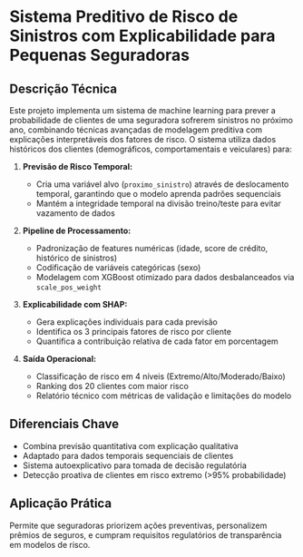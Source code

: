 # Sistema Preditivo de Risco de Sinistros com Explicabilidade para Pequenas Seguradoras

## Descrição Técnica  
Este projeto implementa um sistema de machine learning para prever a probabilidade de clientes de uma seguradora sofrerem sinistros no próximo ano, combinando técnicas avançadas de modelagem preditiva com explicações interpretáveis dos fatores de risco. O sistema utiliza dados históricos dos clientes (demográficos, comportamentais e veiculares) para:  

1. **Previsão de Risco Temporal:**  
   - Cria uma variável alvo (`proximo_sinistro`) através de deslocamento temporal, garantindo que o modelo aprenda padrões sequenciais  
   - Mantém a integridade temporal na divisão treino/teste para evitar vazamento de dados  

2. **Pipeline de Processamento:**  
   - Padronização de features numéricas (idade, score de crédito, histórico de sinistros)  
   - Codificação de variáveis categóricas (sexo)  
   - Modelagem com XGBoost otimizado para dados desbalanceados via `scale_pos_weight`  

3. **Explicabilidade com SHAP:**  
   - Gera explicações individuais para cada previsão  
   - Identifica os 3 principais fatores de risco por cliente  
   - Quantifica a contribuição relativa de cada fator em porcentagem  

4. **Saída Operacional:**  
   - Classificação de risco em 4 níveis (Extremo/Alto/Moderado/Baixo)  
   - Ranking dos 20 clientes com maior risco  
   - Relatório técnico com métricas de validação e limitações do modelo  

## Diferenciais Chave  
- Combina previsão quantitativa com explicação qualitativa  
- Adaptado para dados temporais sequenciais de clientes  
- Sistema autoexplicativo para tomada de decisão regulatória  
- Detecção proativa de clientes em risco extremo (>95% probabilidade)  

## Aplicação Prática  
Permite que seguradoras priorizem ações preventivas, personalizem prêmios de seguros, e cumpram requisitos regulatórios de transparência em modelos de risco.  
